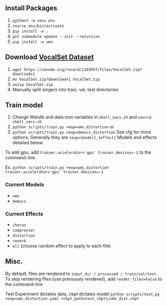 
## Install Packages
1. `python3 -m venv env`
2. `source env/bin/activate`
3. `pip install -e .`
4. `git submodule update --init --recursive`
5. `pip install -e umx`

## Download [VocalSet Dataset](https://zenodo.org/record/1193957)
1. `wget https://zenodo.org/record/1193957/files/VocalSet.zip?download=1`
2. `mv VocalSet.zip?download=1 VocalSet.zip`
3. `unzip VocalSet.zip`
4. Manually split singers into train, val, test directories

## Train model
1. Change Wandb and data root variables in `shell_vars.sh` and `source shell_vars.sh`
2. `python scripts/train.py +exp=umx_distortion`
or
2. `python scripts/train.py +exp=demucs_distortion`
See cfg for more options. Generally they are `+exp={model}_{effect}`
Models and effects detailed below.

To add gpu, add `trainer.accelerator='gpu' trainer.devices=-1` to the command-line

Ex. `python scripts/train.py +exp=umx_distortion trainer.accelerator='gpu' trainer.devices=-1`

### Current Models
- `umx`
- `demucs`

### Current Effects
- `chorus`
- `compressor`
- `distortion`
- `reverb`
- `all` (choose random effect to apply to each file)

## Misc.
By default, files are rendered to `input_dir / processed / train/val/test`.
To skip rendering files (use previously rendered), add `render_files=False` to the command-line

Test
Experiment dictates data, ckpt dictates model
`python scripts/test.py +exp=umx_distortion.yaml +ckpt_path=test_ckpts/umx_dist.ckpt`